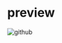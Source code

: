 # preview
![github](https://user-images.githubusercontent.com/79816938/236642451-56186ad9-b489-4109-be5a-dd532129da9c.png)

